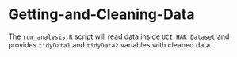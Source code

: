 Getting-and-Cleaning-Data
=========================


The `run_analysis.R` script will read data inside `UCI HAR Dataset` and provides `tidyData1` and `tidyData2` variables with cleaned data.